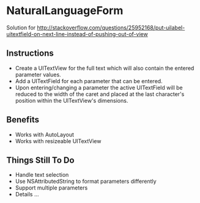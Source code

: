 NaturalLanguageForm
===================

Solution for http://stackoverflow.com/questions/25952168/put-uilabel-uitextfield-on-next-line-instead-of-pushing-out-of-view

## Instructions

* Create a UITextView for the full text which will also contain the entered parameter values.
* Add a UITextField for each parameter that can be entered.
* Upon entering/changing a parameter the active UITextField will be reduced to the width of the caret and placed at the last character's position within the UITextView's dimensions.

## Benefits

* Works with AutoLayout
* Works with resizeable UITextView

## Things Still To Do

* Handle text selection
* Use NSAttributedString to format parameters differently
* Support multiple parameters
* Details …
